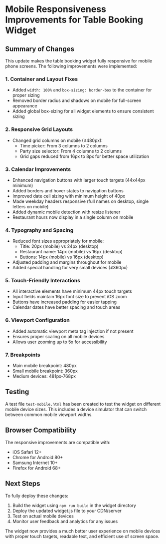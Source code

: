 # Mobile Responsiveness Improvements for Table Booking Widget

## Summary of Changes

This update makes the table booking widget fully responsive for mobile phone screens. The following improvements were implemented:

### 1. Container and Layout Fixes
- Added `width: 100%` and `box-sizing: border-box` to the container for proper sizing
- Removed border radius and shadows on mobile for full-screen appearance
- Added global box-sizing for all widget elements to ensure consistent sizing

### 2. Responsive Grid Layouts
- Changed grid columns on mobile (≤480px):
  - Time picker: From 3 columns to 2 columns
  - Party size selector: From 4 columns to 2 columns
  - Grid gaps reduced from 16px to 8px for better space utilization

### 3. Calendar Improvements
- Enhanced navigation buttons with larger touch targets (44x44px minimum)
- Added borders and hover states to navigation buttons
- Improved date cell sizing with minimum height of 40px
- Made weekday headers responsive (full names on desktop, single letters on mobile)
- Added dynamic mobile detection with resize listener
- Restaurant hours now display in a single column on mobile

### 4. Typography and Spacing
- Reduced font sizes appropriately for mobile:
  - Title: 20px (mobile) vs 24px (desktop)
  - Restaurant name: 14px (mobile) vs 16px (desktop)
  - Buttons: 14px (mobile) vs 16px (desktop)
- Adjusted padding and margins throughout for mobile
- Added special handling for very small devices (≤360px)

### 5. Touch-Friendly Interactions
- All interactive elements have minimum 44px touch targets
- Input fields maintain 16px font size to prevent iOS zoom
- Buttons have increased padding for easier tapping
- Calendar dates have better spacing and touch areas

### 6. Viewport Configuration
- Added automatic viewport meta tag injection if not present
- Ensures proper scaling on all mobile devices
- Allows user zooming up to 5x for accessibility

### 7. Breakpoints
- Main mobile breakpoint: 480px
- Small mobile breakpoint: 360px
- Medium devices: 481px-768px

## Testing

A test file `test-mobile.html` has been created to test the widget on different mobile device sizes. This includes a device simulator that can switch between common mobile viewport widths.

## Browser Compatibility

The responsive improvements are compatible with:
- iOS Safari 12+
- Chrome for Android 80+
- Samsung Internet 10+
- Firefox for Android 68+

## Next Steps

To fully deploy these changes:
1. Build the widget using `npm run build` in the widget directory
2. Deploy the updated widget.js file to your CDN/server
3. Test on actual mobile devices
4. Monitor user feedback and analytics for any issues

The widget now provides a much better user experience on mobile devices with proper touch targets, readable text, and efficient use of screen space.
